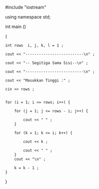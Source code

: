 #include "iostream"

using namespace std;
 
int main ()

{

    int rows  i, j, k, l = 1 ;
    
    cout << "--------------------------\n" ;
    
    cout << "-- Segitiga Sama Sisi--\n" ;
    
    cout << "--------------------------\n" ;
    
    cout << "Masukkan Tinggi :" ;
    
    cin >> rows ;
    
  
    for (i = 1; i <= rows; i++) {
    
        for (j = 1; j <= rows - i; j++) {
        
            cout << " " ;
        }
        
        for (k = 1; k <= i; k++) {
        
            cout << k ; 
            
            cout << " " ;
        }
        cout << "\n" ;
        
        k = k - 1 ;
    }
}
